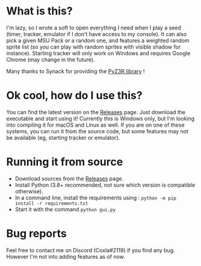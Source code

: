 # What is this?
I'm lazy, so I wrote a soft to open everything I need when I play a seed (timer, tracker, emulator if I don't have access to my console).
It can also pick a given MSU Pack or a random one, and features a weighted random sprite list (so you can play with random sprites with visible shadow for instance).
Starting tracker will only work on Windows and requires Google Chrome (may change in the future).

Many thanks to Synack for providing the [PyZ3R library](https://github.com/tcprescott/pyz3r) !

# Ok cool, how do I use this?
You can find the latest version on the [Releases]() page.
Just download the executable and start using it!
Currently this is Windows only, but I'm looking into compiling it for macOS and Linux as well.
If you are on one of these systems, you can run it from the source code, but some features may not be available (eg, starting tracker or emulator).

# Running it from source
* Download sources from the [Releases]() page.
* Install Python (3.8+ recommended, not sure which version is compatible otherwise).
* In a command line, install the requirements using : `python -m pip install -r requirements.txt`
* Start it with the command `python gui.py`

# Bug reports
Feel free to contact me on Discord (Coxla#2119) if you find any bug.
However I'm not into adding features as of now.
